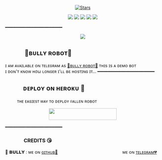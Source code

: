 <p align="center">
    <a href="https://github.com/Jehrillacockroach/BullyRobot-Public/stargazers"><img src="https://img.shields.io/github/stars/cyberxron/BullyRobot?label=Stars&style=flat-square&logo=github&color=F10070" alt="Stars" /></a>
</p>
<p align="center">
    <a href="https://github.com/Jehrillacockroach/BullyRobot-Public"> <img src="https://img.shields.io/github/repo-size/cyberxron/BullyRobot?color=orange&logo=github&logoColor=green&style=for-the-badge" /></a>
    <a href="https://github.com/Jehrillacockroach/BullyRobot-Public/commits/prince"> <img src="https://img.shields.io/github/last-commit/cyberxron/BullyRobot?color=blue&logo=github&logoColor=green&style=for-the-badge" /></a>
    <a href="https://github.com/Jehrillacockroach/BullyRobot-Public/issues"> <img src="https://img.shields.io/github/issues/cyberxron/BullyRobot?color=blueviolet&logo=github&logoColor=green&style=for-the-badge" /></a>
    <a href="https://github.com/Jehrillacockroach/BullyRobot-Public/network/members"> <img src="https://img.shields.io/github/forks/cyberxron/BullyRobot?color=red&logo=github&logoColor=green&style=for-the-badge" /></a>  
    <a href="https://pypi.org/project/Telethon/"> <img src="https://img.shields.io/pypi/v/telethon?color=yellow&label=telethon&logo=python&logoColor=green&style=for-the-badge" /></a>
</p>
━━━━━━━━━━━━━━━━━━━━━━
<p align="center">
  <img src="https://user-images.githubusercontent.com/99018732/176622044-67b5214c-4169-4fe1-8b73-66f32f14a93c.jpg">
</p>

## ㅤㅤㅤ 🖤ʙᴜʟʟʏ ʀᴏʙᴏᴛ🖤
ɪ ᴀᴍ ᴀᴠᴀɪʟᴀʙʟᴇ ᴏɴ ᴛᴇʟᴇɢʀᴀᴍ ᴀs [💞ʙᴜʟʟʏ ʀᴏʙᴏᴛ​💞](https://t.me/bullyxguardianbot)
ᴛʜɪs ɪs ᴀ ᴅᴇᴍᴏ ʙᴏᴛ <br> ɪ ᴅᴏɴ'ᴛ ᴋɴᴏᴡ нσω ʟᴏɴɢᴇʀ ɪ'ʟʟ вε ʜᴏsᴛɪɴɢ ɪᴛ​...
━━━━━━━━━━━━━━━━━━━━━━
## ㅤㅤㅤᴅᴇᴘʟᴏʏ ᴏɴ ʜᴇʀᴏᴋᴜ​ 🚀
ㅤㅤㅤᴛʜᴇ ᴇᴀsɪᴇsᴛ ᴡᴀʏ ᴛᴏ ᴅᴇᴘʟᴏʏ ꜰᴀʟʟᴇɴ ʀᴏʙᴏᴛ​
<p align="center"><a href="https://heroku.com/deploy?template=https://github.com/cyberxron/BullyRobot"> <img src="https://img.shields.io/badge/Deploy%20To%20Heroku-black?style=for-the-badge&logo=heroku" width="220" height="38.45"/></a></p>
 ━━━━━━━━━━━━━━━━━━━━━━

### ㅤㅤㅤㅤCREDITS 😘

🖤 𝗕𝗨𝗟𝗟𝗬 : ᴍᴇ ᴏɴ [ɢɪᴛʜᴜʙ💞](https://github.com/cyberxron)ㅤㅤㅤㅤㅤㅤㅤㅤㅤㅤㅤㅤㅤㅤㅤㅤ ᴍᴇ ᴏɴ [ᴛᴇʟᴇɢʀᴀᴍ💔](https://telegram.me/jehrilla_cockroach)
